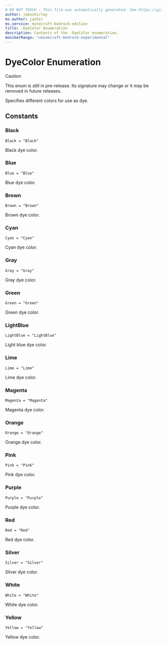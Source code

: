 ```yaml
---
# DO NOT TOUCH — This file was automatically generated. See https://github.com/mojang/minecraftapidocsgenerator to modify descriptions, examples, etc.
author: jakeshirley
ms.author: jashir
ms.service: minecraft-bedrock-edition
title: .DyeColor Enumeration
description: Contents of the .DyeColor enumeration.
monikerRange: "=minecraft-bedrock-experimental"
---
```

# DyeColor Enumeration

> [!CAUTION]
> This enum is still in pre-release.  Its signature may change or it may be removed in future releases.

Specifies different colors for use as dye.

## Constants
### **Black**
`Black = "Black"`

Black dye color.
### **Blue**
`Blue = "Blue"`

Blue dye color.
### **Brown**
`Brown = "Brown"`

Brown dye color.
### **Cyan**
`Cyan = "Cyan"`

Cyan dye color.
### **Gray**
`Gray = "Gray"`

Gray dye color.
### **Green**
`Green = "Green"`

Green dye color.
### **LightBlue**
`LightBlue = "LightBlue"`

Light blue dye color.
### **Lime**
`Lime = "Lime"`

Lime dye color.
### **Magenta**
`Magenta = "Magenta"`

Magenta dye color.
### **Orange**
`Orange = "Orange"`

Orange dye color.
### **Pink**
`Pink = "Pink"`

Pink dye color.
### **Purple**
`Purple = "Purple"`

Purple dye color.
### **Red**
`Red = "Red"`

Red dye color.
### **Silver**
`Silver = "Silver"`

Silver dye color.
### **White**
`White = "White"`

White dye color.
### **Yellow**
`Yellow = "Yellow"`

Yellow dye color.
